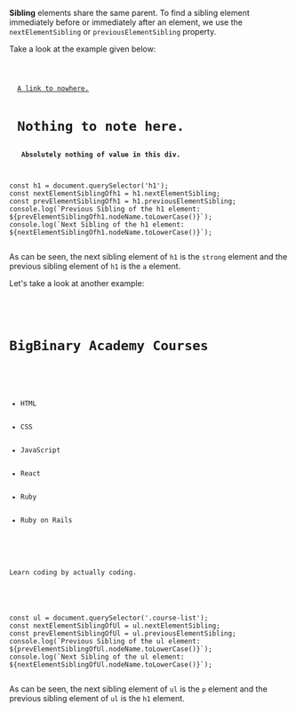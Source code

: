 **Sibling** elements share the same parent.
To find a sibling element immediately before
or immediately after an element, we use the
`nextElementSibling` or `previousElementSibling` property.

Take a look at the example given below:

<codeblock language="javascript" type="lesson">
<code>
<panel language="html">
<div>
  <a href="#">A link to nowhere.</a>
  <h1> Nothing to note here.</h1>
  <strong> Absolutely nothing of value in this div.</strong>
</div>
</panel>
<panel language="javascript">
const h1 = document.querySelector('h1');
const nextElementSiblingOfh1 = h1.nextElementSibling;
const prevElementSiblingOfh1 = h1.previousElementSibling;
console.log(`Previous Sibling of the h1 element: ${prevElementSiblingOfh1.nodeName.toLowerCase()}`);
console.log(`Next Sibling of the h1 element: ${nextElementSiblingOfh1.nodeName.toLowerCase()}`);
</panel>
</code>
</codeblock>

As can be seen, the next sibling element of `h1` is the `strong` element and the previous sibling element of `h1` is the `a` element.

Let's take a look at another example:
<codeblock language="javascript" type="lesson">
<code>
<panel language="html">
<div>
  <h1>BigBinary Academy Courses</h1>
  <ul class="course-list">
    <li>HTML</li>
    <li>CSS</li>
    <li>JavaScript</li>
    <li>React</li>
    <li>Ruby</li>
    <li>Ruby on Rails</li>
  </ul>
  <p>Learn coding by actually coding.</p>
</div>
</panel>
<panel language="javascript">
const ul = document.querySelector('.course-list');
const nextElementSiblingOfUl = ul.nextElementSibling;
const prevElementSiblingOfUl = ul.previousElementSibling;
console.log(`Previous Sibling of the ul element: ${prevElementSiblingOfUl.nodeName.toLowerCase()}`);
console.log(`Next Sibling of the ul element: ${nextElementSiblingOfUl.nodeName.toLowerCase()}`);
</panel>
</code>
</codeblock>

As can be seen, the next sibling element of `ul` is the `p` element and the previous sibling element of `ul` is the `h1` element.